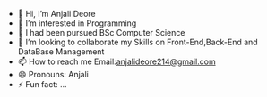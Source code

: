 - 👋 Hi, I’m Anjali Deore
- 👀 I’m interested in Programming
- 🌱 I had been pursued BSc Computer Science
- 💞️ I’m looking to collaborate my Skills on Front-End,Back-End and DataBase Management
- 📫 How to reach me Email:anjalideore214@gmail.com
- 😄 Pronouns: Anjali
- ⚡ Fun fact: ... 

<!---
anjalideore214/anjalideore214 is a ✨ special ✨ repository because its `README.md` (this file) appears on your GitHub profile.
You can click the Preview link to take a look at your changes.
--->
